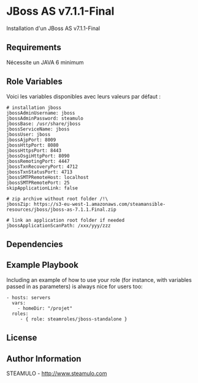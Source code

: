 JBoss AS v7.1.1-Final
==============

Installation d'un JBoss AS v7.1.1-Final

Requirements
------------

Nécessite un JAVA 6 minimum

Role Variables
--------------

Voici les variables disponibles avec leurs valeurs par défaut :

    # installation jboss
    jbossAdminUsername: jboss
    jbossAdminPassword: steamulo
    jbossBase: /usr/share/jboss
    jbossServiceName: jboss
    jbossUser: jboss
    jbossAjpPort: 8009
    jbossHttpPort: 8080
    jbossHttpsPort: 8443
    jbossOsgiHttpPort: 8090
    jbossRemotingPort: 4447
    jbossTxnRecoveryPort: 4712
    jbossTxnStatusPort: 4713
    jbossSMTPRemoteHost: localhost
    jbossSMTPRemotePort: 25
    skipApplicationLink: false

    # zip archive without root folder /!\
    jbossZip: https://s3-eu-west-1.amazonaws.com/steamansible-resources/jboss/jboss-as-7.1.1.Final.zip
    
    # link an application root folder if needed
    jbossApplicationScanPath: /xxx/yyy/zzz

Dependencies
------------

Example Playbook
----------------

Including an example of how to use your role (for instance, with variables passed in as parameters) is always nice for users too:

    - hosts: servers
      vars:
        - homeDir: "/projet"
      roles:
         - { role: steamroles/jboss-standalone }

License
-------


Author Information
------------------

STEAMULO - http://www.steamulo.com